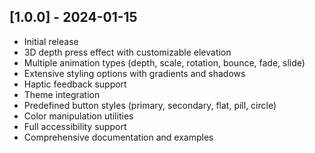 ## [1.0.0] - 2024-01-15

- Initial release
- 3D depth press effect with customizable elevation
- Multiple animation types (depth, scale, rotation, bounce, fade, slide)
- Extensive styling options with gradients and shadows
- Haptic feedback support
- Theme integration
- Predefined button styles (primary, secondary, flat, pill, circle)
- Color manipulation utilities
- Full accessibility support
- Comprehensive documentation and examples
